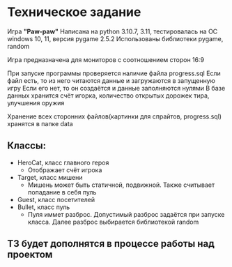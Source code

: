 # Техническое задание

Игра **"Paw-paw"**
Написана на python 3.10.7, 3.11, тестировалась на OC windows 10, 11, версия pygame 2.5.2
Использованы библиотеки pygame, random

Игра предназначена для мониторов с соотношением сторон 16:9

При запуске программы проверяется наличие файла progress.sql
Если файл есть, то из него читаются данные и загружаются в запущенную игру
Если его нет, то он создаётся и данные заполняются нулями
В базе данных хранится счёт игорка, количество открытых дорожек тира, улучшения оружия

Хранение всех сторонних файлов(картинки для спрайтов, progress.sql) хранятся в папке data

## Классы:
- HeroCat, класс главного героя
  * Отображает счёт игрока
- Target, класс мишени
  * Мишень может быть статичной, подвижной. Также считывает попадание в себя пуль
- Guest, класс посетителей
- Bullet, класс пуль
  * Пуля иммет разброс. Допустимый разброс задаётся при запуске класса. Далее разброс выбирается библиотекой random


## ТЗ будет дополнятся в процессе работы над проектом
